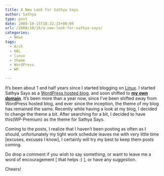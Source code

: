 ```yaml
---
title: A New Look For Sathya Says
author: Sathya
type: post
date: 2008-10-15T18:32:33+00:00
url: /2008/10/16/a-new-look-for-sathya-says/
categories:
  - News
tags:
  - Arch
  - HAL
  - linux
  - theme
  - WordPress
  - WP

---
```

It&#8217;s been about 1 and half years since I started blogging on [Linux][1]. I started Sathya Says as a [WordPress hosted blog][2], and soon shifted to [**my own domain**][3]. It&#8217;s been more than a year now, since I&#8217;ve been shifted away from WordPress hosted blog, and ever since the inception, the theme of my blog has remained the same. Recently while having a look at my blog, I decided to change the theme a bit. After searching for a bit, I decided to have this(WP-Premium) as the theme for Sathya Says.

Coming to the posts, I realize that I haven&#8217;t been posting as often as I should, unfortunately my tight work schedule leaves me with very little time [excuses, excuses I know], I certainly will try my best to keep them posts coming.

Do drop a comment if you wish to say something, or want to leave me a word of encouragement [ that helps :) ], or have any suggestion.

Cheers!

 [1]: https://sathyasays.com/tag/linux
 [2]: https://sathyasays.com
 [3]: https://www.webhostingsearch.com/domain-search.php